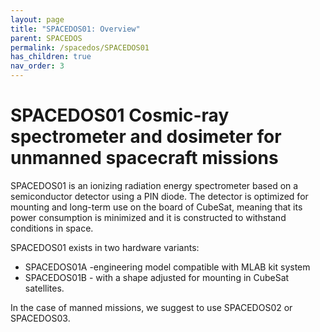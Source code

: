 ```yaml
---
layout: page
title: "SPACEDOS01: Overview"
parent: SPACEDOS
permalink: /spacedos/SPACEDOS01
has_children: true
nav_order: 3
---
```


# SPACEDOS01 Cosmic-ray spectrometer and dosimeter for unmanned spacecraft missions

SPACEDOS01 is an ionizing radiation energy spectrometer based on a semiconductor detector using a PIN diode. The detector is optimized for mounting and long-term use on the board of CubeSat, meaning that its power consumption is minimized and it is constructed to withstand conditions in space.

SPACEDOS01 exists in two hardware variants:

  * SPACEDOS01A -engineering model compatible with MLAB kit system
  * SPACEDOS01B - with a shape adjusted for mounting in CubeSat satellites.

In the case of manned missions, we suggest to use SPACEDOS02 or SPACEDOS03.
